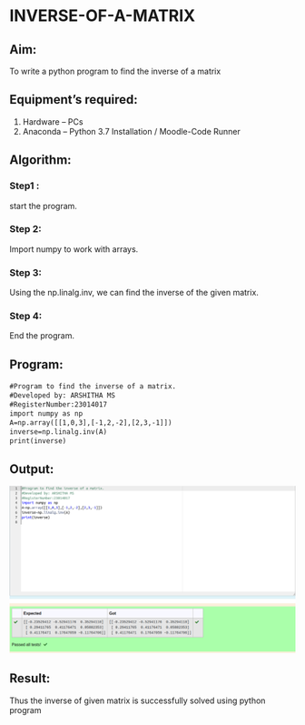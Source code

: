# INVERSE-OF-A-MATRIX
## Aim:
To write a python program to find the inverse of a matrix
## Equipment’s required:
1. 	Hardware – PCs
2. 	Anaconda – Python 3.7 Installation / Moodle-Code Runner
## Algorithm:
### Step1 : 
start the program.
### Step 2:
Import numpy to work with arrays. 
### Step 3:
 Using the np.linalg.inv, we can find the inverse of the given matrix.


### Step 4: 
End the program.
## Program:
```
#Program to find the inverse of a matrix.
#Developed by: ARSHITHA MS
#RegisterNumber:23014017
import numpy as np
A=np.array([[1,0,3],[-1,2,-2],[2,3,-1]])
inverse=np.linalg.inv(A)
print(inverse)
```

## Output:
![Output](inverse.png)
## Result:
Thus the inverse of given matrix is successfully solved using python program

